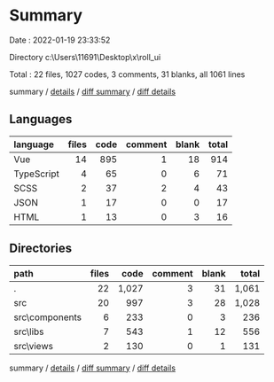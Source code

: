 # Summary

Date : 2022-01-19 23:33:52

Directory c:\Users\11691\Desktop\x\roll_ui

Total : 22 files,  1027 codes, 3 comments, 31 blanks, all 1061 lines

summary / [details](details.md) / [diff summary](diff.md) / [diff details](diff-details.md)

## Languages
| language | files | code | comment | blank | total |
| :--- | ---: | ---: | ---: | ---: | ---: |
| Vue | 14 | 895 | 1 | 18 | 914 |
| TypeScript | 4 | 65 | 0 | 6 | 71 |
| SCSS | 2 | 37 | 2 | 4 | 43 |
| JSON | 1 | 17 | 0 | 0 | 17 |
| HTML | 1 | 13 | 0 | 3 | 16 |

## Directories
| path | files | code | comment | blank | total |
| :--- | ---: | ---: | ---: | ---: | ---: |
| . | 22 | 1,027 | 3 | 31 | 1,061 |
| src | 20 | 997 | 3 | 28 | 1,028 |
| src\components | 6 | 233 | 0 | 3 | 236 |
| src\libs | 7 | 543 | 1 | 12 | 556 |
| src\views | 2 | 130 | 0 | 1 | 131 |

summary / [details](details.md) / [diff summary](diff.md) / [diff details](diff-details.md)